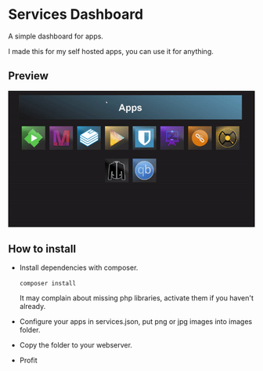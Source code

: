 # Services Dashboard

A simple dashboard for apps.

I made this for my self hosted apps, you can use it for anything.

## Preview
![](.github/preview-gif.gif)

## How to install

- Install dependencies with composer.

  `composer install`

  It may complain about missing php libraries, activate them if you haven't already.

- Configure your apps in services.json, put png or jpg images into images folder.

- Copy the folder to your webserver.

- Profit
